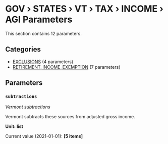 # GOV › STATES › VT › TAX › INCOME › AGI Parameters

This section contains 12 parameters.

## Categories

- [EXCLUSIONS](exclusions/index.md) (4 parameters)
- [RETIREMENT_INCOME_EXEMPTION](retirement_income_exemption/index.md) (7 parameters)

## Parameters

### `subtractions`
*Vermont subtractions*

Vermont subtracts these sources from adjusted gross income.

**Unit: list**

Current value (2021-01-01): **[5 items]**

